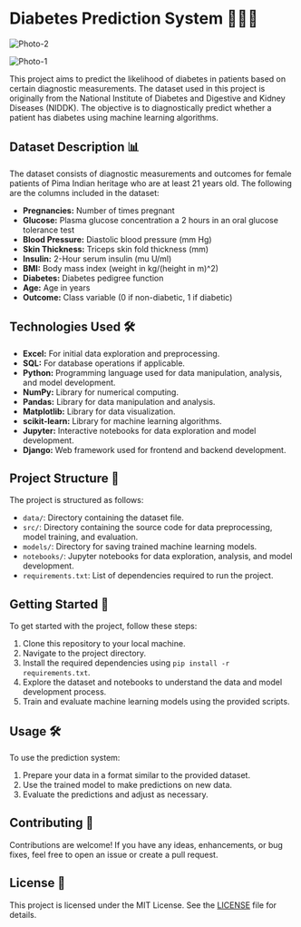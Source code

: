 # Diabetes Prediction System 👩‍⚕️💉

![Photo-2](https://github.com/MitKalariya01/Diabetes-Prediction-System/assets/104752543/950db9cc-9052-4c62-ad9f-6d7142f0d26e)

![Photo-1](https://github.com/MitKalariya01/Diabetes-Prediction-System/assets/104752543/cdba42c7-64dd-4669-a694-1b8a72b297a6)

This project aims to predict the likelihood of diabetes in patients based on certain diagnostic measurements. The dataset used in this project is originally from the National Institute of Diabetes and Digestive and Kidney Diseases (NIDDK). The objective is to diagnostically predict whether a patient has diabetes using machine learning algorithms.

## Dataset Description 📊

The dataset consists of diagnostic measurements and outcomes for female patients of Pima Indian heritage who are at least 21 years old. The following are the columns included in the dataset:

- **Pregnancies:** Number of times pregnant
- **Glucose:** Plasma glucose concentration a 2 hours in an oral glucose tolerance test
- **Blood Pressure:** Diastolic blood pressure (mm Hg)
- **Skin Thickness:** Triceps skin fold thickness (mm)
- **Insulin:** 2-Hour serum insulin (mu U/ml)
- **BMI:** Body mass index (weight in kg/(height in m)^2)
- **Diabetes:** Diabetes pedigree function
- **Age:** Age in years
- **Outcome:** Class variable (0 if non-diabetic, 1 if diabetic)

## Technologies Used 🛠️

- **Excel:** For initial data exploration and preprocessing.
- **SQL:** For database operations if applicable.
- **Python:** Programming language used for data manipulation, analysis, and model development.
- **NumPy:** Library for numerical computing.
- **Pandas:** Library for data manipulation and analysis.
- **Matplotlib:** Library for data visualization.
- **scikit-learn:** Library for machine learning algorithms.
- **Jupyter:** Interactive notebooks for data exploration and model development.
- **Django:** Web framework used for frontend and backend development.

## Project Structure 📁

The project is structured as follows:

- `data/`: Directory containing the dataset file.
- `src/`: Directory containing the source code for data preprocessing, model training, and evaluation.
- `models/`: Directory for saving trained machine learning models.
- `notebooks/`: Jupyter notebooks for data exploration, analysis, and model development.
- `requirements.txt`: List of dependencies required to run the project.

## Getting Started 🚀

To get started with the project, follow these steps:

1. Clone this repository to your local machine.
2. Navigate to the project directory.
3. Install the required dependencies using `pip install -r requirements.txt`.
4. Explore the dataset and notebooks to understand the data and model development process.
5. Train and evaluate machine learning models using the provided scripts.

## Usage 🛠️

To use the prediction system:

1. Prepare your data in a format similar to the provided dataset.
2. Use the trained model to make predictions on new data.
3. Evaluate the predictions and adjust as necessary.

## Contributing 🤝

Contributions are welcome! If you have any ideas, enhancements, or bug fixes, feel free to open an issue or create a pull request.

## License 📝

This project is licensed under the MIT License. See the [LICENSE](LICENSE) file for details.
